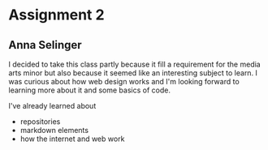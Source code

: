 # Assignment 2
## Anna Selinger

I decided to take this class partly because it fill a requirement for the media arts minor but also because it seemed like an interesting subject to learn. I was curious about how web design works and I'm looking forward to learning more about it and some basics of code.

I've already learned about
- repositories
- markdown elements
- how the internet and web work
